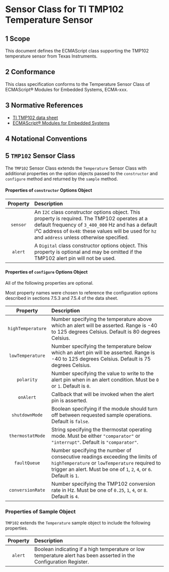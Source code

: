 
# Sensor Class for TI TMP102 Temperature Sensor

## 1 Scope

This document defines the ECMAScript class supporting the TMP102 temperature sensor from Texas Instruments.

## 2 Conformance

This class specification conforms to the Temperature Sensor Class of ECMAScript® Modules for Embedded Systems, ECMA-xxx.

## 3 Normative References

- [TI TMP102 data sheet](https://www.ti.com/lit/ds/symlink/tmp102.pdf)
- [ECMAScript® Modules for Embedded Systems](https://phoddie.github.io/tc53temp)

## 4 Notational Conventions

## 5 `TMP102` Sensor Class

The `TMP102` Sensor Class extends the `Temperature` Sensor Class with additional properties on the option objects passed to the `constructor` and `configure` method and returned by the `sample` method. 

#### Properties of `constructor` Options Object

| Property | Description |
| :---: | :--- |
| `sensor` | An `I2C` class constructor options object. This property is required. The TMP102 operates at a default frequency of `3_400_000` Hz and has a default I²C address of `0x48`: these values will be used for `hz` and `address` unless otherwise specified.
| `alert` | A `Digital` class constructor options object. This property is optional and may be omitted if the TMP102 alert pin will not be used.

#### Properties of `configure` Options Object

All of the following properties are optional.

Most property names were chosen to reference the configuration options described in sections 7.5.3 and 7.5.4 of the data sheet. 

| Property | Description |
| :---: | :--- |
| `highTemperature` | Number specifying the temperature above which an alert will be asserted. Range is -40 to 125 degrees Celsius. Default is 80 degrees Celsius.  
| `lowTemperature` | Number specifying the temperature below which an alert pin will be asserted. Range is -40 to 125 degrees Celsius. Default is 75 degrees Celsius.
| `polarity` | Number specifying the value to write to the alert pin when in an alert condition. Must be `0` or `1`. Default is `0`.
| `onAlert` | Callback that will be invoked when the alert pin is asserted.
| `shutdownMode` | Boolean specifying if the module should turn off between requested sample operations. Default is `false`.
| `thermostatMode` | String specifying the thermostat operating mode. Must be either `"comparator"` or `"interrupt"`. Default is `"comparator"`.
| `faultQueue` | Number specifying the number of consecutive readings exceeding the limits of `highTemperature` or `lowTemperature` required to trigger an alert. Must be one of `1`, `2`, `4`, or `6`. Default is `1`. 
| `conversionRate` | Number specifying the TMP102 conversion rate in Hz. Must be one of `0.25`, `1`, `4`, or `8`. Default is `4`.

### Properties of Sample Object
`TMP102` extends the `Temperature` sample object to include the following properties.

| Property | Description |
| :---: | :--- |
| `alert` | Boolean indicating if a high temperature or low temperature alert has been asserted in the Configuration Register.
